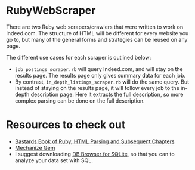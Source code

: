 # RubyWebScraper
There are two Ruby web scrapers/crawlers that were written to work on Indeed.com. The structure of HTML will be different for every website you go to, but many of the general forms and strategies can be reused on any page.

The different use cases for each scraper is outlined below:
* `job_postings_scraper.rb` will query Indeed.com, and will stay on the results page. The results page only gives summary data for each job.
* By contrast, `in_depth_listings_scraper.rb` will do the same query. But instead of staying on the results page, it will follow every job to the in-depth description page. Here it extracts the full description, so more complex parsing can be done on the full description.

# Resources to check out
* [Bastards Book of Ruby, HTML Parsing and Subsequent Chapters](http://ruby.bastardsbook.com/chapters/html-parsing/)
* [Mechanize Gem](http://robdodson.me/crawling-pages-with-mechanize-and-nokogiri/)
* I suggest downloading [DB Browser for SQLite](http://sqlitebrowser.org), so that you can to analyze your data set with SQL.

